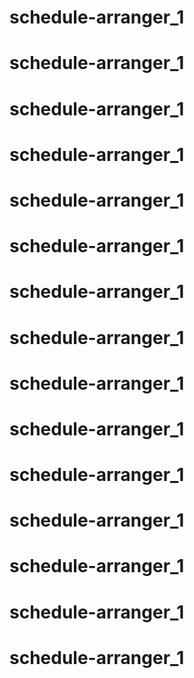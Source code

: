 # schedule-arranger_1
# schedule-arranger_1
# schedule-arranger_1
# schedule-arranger_1
# schedule-arranger_1
# schedule-arranger_1
# schedule-arranger_1
# schedule-arranger_1
# schedule-arranger_1
# schedule-arranger_1
# schedule-arranger_1
# schedule-arranger_1
# schedule-arranger_1
# schedule-arranger_1
# schedule-arranger_1
